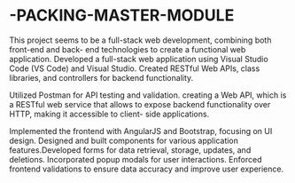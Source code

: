# -PACKING-MASTER-MODULE

This project seems to be a full-stack web development, combining both front-end and back- end technologies to create a functional web application. Developed a full-stack web
application using Visual Studio Code (VS Code) and Visual Studio. Created RESTful Web APIs, class libraries, and controllers for backend functionality.

Utilized Postman for API testing and validation. creating a Web API, which is a RESTful web service that allows to expose backend functionality over HTTP, making it accessible to client- side applications.

Implemented the frontend with AngularJS and Bootstrap, focusing on UI design. Designed and built components for various application features.Developed forms for data retrieval, storage, updates, and deletions. Incorporated popup modals for user interactions. Enforced frontend validations to ensure data accuracy and improve user experience.
